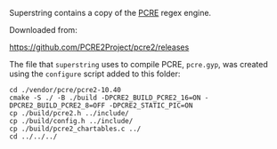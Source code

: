 Superstring contains a copy of the [PCRE](http://www.pcre.org/) regex engine.

Downloaded from:

https://github.com/PCRE2Project/pcre2/releases

The file that `superstring` uses to compile PCRE, `pcre.gyp`, was created using the `configure` script added to this folder:

```
cd ./vendor/pcre/pcre2-10.40
cmake -S ./ -B ./build -DPCRE2_BUILD_PCRE2_16=ON -DPCRE2_BUILD_PCRE2_8=OFF -DPCRE2_STATIC_PIC=ON
cp ./build/pcre2.h ../include/
cp ./build/config.h ../include/
cp ./build/pcre2_chartables.c ../
cd ../../../
```
